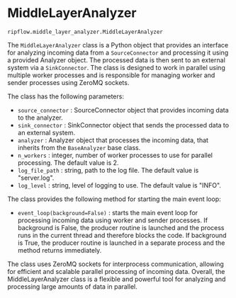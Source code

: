 # MiddleLayerAnalyzer
`ripflow.middle_layer_analyzer.MiddleLayerAnalyzer`

The `MiddleLayerAnalyzer` class is a Python object that provides an interface for analyzing incoming data from a `SourceConnector` and processing it using a provided Analyzer object. The processed data is then sent to an external system via a `SinkConnector`. The class is designed to work in parallel using multiple worker processes and is responsible for managing worker and sender processes using ZeroMQ sockets.

The class has the following parameters:

* `source_connector` : SourceConnector object that provides incoming data to the analyzer.
*  `sink_connector` : SinkConnector object that sends the processed data to an external system.
*  `analyzer` : Analyzer object that processes the incoming data, that inherits from the `BaseAnalyzer` base class.
*  `n_workers` : integer, number of worker processes to use for parallel processing. The default value is 2.
*  `log_file_path` : string, path to the log file. The default value is "server.log".
*  `log_level` : string, level of logging to use. The default value is "INFO".


The class provides the following method for starting the main event loop:

* `event_loop(background=False)` : starts the main event loop for processing incoming data using worker and sender processes. If background is False, the producer routine is launched and the process runs in the current thread and therefore blocks the code. If background is True, the producer routine is launched in a separate process and the method returns immediately.


The class uses ZeroMQ sockets for interprocess communication, allowing for efficient and scalable parallel processing of incoming data. Overall, the MiddleLayerAnalyzer class is a flexible and powerful tool for analyzing and processing large amounts of data in parallel.

